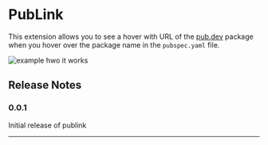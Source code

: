 # PubLink

This extension allows you to see a hover with URL of the [pub.dev](https://pub.dev) package when you hover over the package name in the `pubspec.yaml` file.

![example hwo it works](https://github.com/user-attachments/assets/0bcdf7ee-ae3d-4e6b-ab3e-3697a10f8e3b)

## Release Notes

### 0.0.1

Initial release of publink

---
